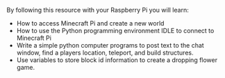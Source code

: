 By following this resource with your Raspberry Pi you will learn:

- How to access Minecraft Pi and create a new world 
- How to use the Python programming environment IDLE to connect to Minecraft Pi
- Write a simple python computer programs to post text to the chat window, find a players location, teleport, and build structures.
- Use variables to store block id information to create a dropping flower game. 
